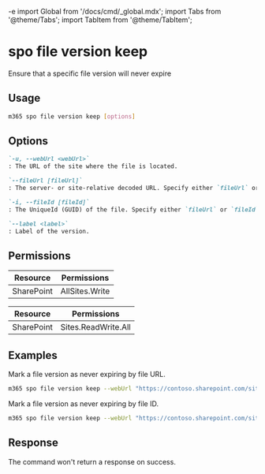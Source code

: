 -e <!-- DISCLAIMER: All secrets, passwords, and sensitive values in this document are examples only and not real credentials. -->
import Global from '/docs/cmd/_global.mdx';
import Tabs from '@theme/Tabs';
import TabItem from '@theme/TabItem';

# spo file version keep

Ensure that a specific file version will never expire

## Usage

```sh
m365 spo file version keep [options]
```

## Options

```md definition-list
`-u, --webUrl <webUrl>`
: The URL of the site where the file is located.

`--fileUrl [fileUrl]`
: The server- or site-relative decoded URL. Specify either `fileUrl` or `fileId` but not both.

`-i, --fileId [fileId]`
: The UniqueId (GUID) of the file. Specify either `fileUrl` or `fileId` but not both.

`--label <label>`
: Label of the version.
```

<Global />

## Permissions

<Tabs>
  <TabItem value="Delegated">

  | Resource   | Permissions    |
  |------------|----------------|
  | SharePoint | AllSites.Write |

  </TabItem>
  <TabItem value="Application">

  | Resource   | Permissions         |
  |------------|---------------------|
  | SharePoint | Sites.ReadWrite.All |

  </TabItem>
</Tabs>

## Examples

Mark a file version as never expiring by file URL.

```sh
m365 spo file version keep --webUrl "https://contoso.sharepoint.com/sites/marketing" --fileUrl "/sites/marketing/Documents/report.docx" --label "6.0"
```

Mark a file version as never expiring by file ID.

```sh
m365 spo file version keep --webUrl "https://contoso.sharepoint.com/sites/marketing" --fileId "12345678-90ab-cdef-1234-567890abcdef" --label "6.0"
```

## Response

The command won't return a response on success.
